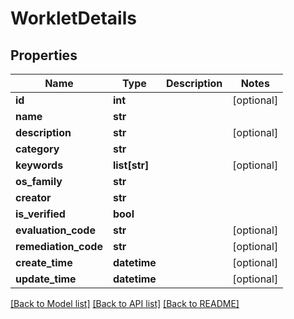 # WorkletDetails

## Properties
Name | Type | Description | Notes
------------ | ------------- | ------------- | -------------
**id** | **int** |  | [optional] 
**name** | **str** |  | 
**description** | **str** |  | [optional] 
**category** | **str** |  | 
**keywords** | **list[str]** |  | [optional] 
**os_family** | **str** |  | 
**creator** | **str** |  | 
**is_verified** | **bool** |  | 
**evaluation_code** | **str** |  | [optional] 
**remediation_code** | **str** |  | [optional] 
**create_time** | **datetime** |  | [optional] 
**update_time** | **datetime** |  | [optional] 

[[Back to Model list]](./README.md#documentation-for-models) [[Back to API list]](../README.md#documentation-for-api-endpoints) [[Back to README]](../README.md)

